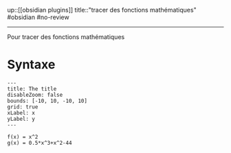 up::[[obsidian plugins]]
title::"tracer des fonctions mathématiques"
#obsidian #no-review 

----
Pour tracer des fonctions mathématiques


# Syntaxe
```functionplot
---
title: The title
disableZoom: false
bounds: [-10, 10, -10, 10]
grid: true
xLabel: x
yLabel: y
---

f(x) = x^2
g(x) = 0.5*x^3+x^2-44
```




